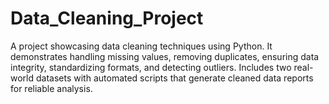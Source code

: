 # Data_Cleaning_Project
A project showcasing data cleaning techniques using Python. It demonstrates handling missing values, removing duplicates, ensuring data integrity, standardizing formats, and detecting outliers. Includes two real-world datasets with automated scripts that generate cleaned data reports for reliable analysis.
